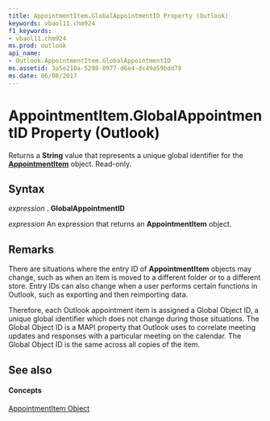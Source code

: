 ```yaml
---
title: AppointmentItem.GlobalAppointmentID Property (Outlook)
keywords: vbaol11.chm924
f1_keywords:
- vbaol11.chm924
ms.prod: outlook
api_name:
- Outlook.AppointmentItem.GlobalAppointmentID
ms.assetid: 3a5e210a-5298-8977-d6e4-dc49a59bdd78
ms.date: 06/08/2017
---
```



# AppointmentItem.GlobalAppointmentID Property (Outlook)

Returns a  **String** value that represents a unique global identifier for the **[AppointmentItem](Outlook.AppointmentItem.md)** object. Read-only.


## Syntax

 _expression_ . **GlobalAppointmentID**

 _expression_ An expression that returns an **AppointmentItem** object.


## Remarks

There are situations where the entry ID of  **AppointmentItem** objects may change, such as when an item is moved to a different folder or to a different store. Entry IDs can also change when a user performs certain functions in Outlook, such as exporting and then reimporting data.

Therefore, each Outlook appointment item is assigned a Global Object ID, a unique global identifier which does not change during those situations. The Global Object ID is a MAPI property that Outlook uses to correlate meeting updates and responses with a particular meeting on the calendar. The Global Object ID is the same across all copies of the item.


## See also


#### Concepts


[AppointmentItem Object](Outlook.AppointmentItem.md)

